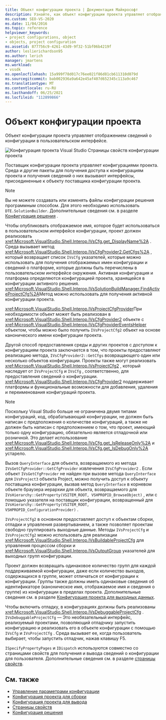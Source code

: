 ```yaml
---
title: Объект конфигурации проекта | Документация Майкрософт
description: Узнайте, как объект конфигурации проекта управляет отображением сведений о конфигурации в пользовательском интерфейсе.
ms.custom: SEO-VS-2020
ms.date: 11/04/2016
ms.topic: reference
helpviewer_keywords:
- project configurations, object
- objects, project configuration
ms.assetid: 877756c9-4261-43d9-9f32-51bf06b4219f
author: leslierichardson95
ms.author: lerich
manager: jmartens
ms.workload:
- vssdk
ms.openlocfilehash: 15a999f78d017c76ee021f86d81cb611310d079d
ms.sourcegitcommit: bab002936a9a642e45af407d652345c113a9c467
ms.translationtype: MT
ms.contentlocale: ru-RU
ms.lasthandoff: 06/25/2021
ms.locfileid: "112899866"
---
```

# <a name="project-configuration-object"></a>Объект конфигурации проекта
Объект конфигурации проекта управляет отображением сведений о конфигурации в пользовательском интерфейсе.

 ![Конфигурация проекта Visual Studio](../../extensibility/internals/media/vsprojectcfg.gif "вспрожекткфг") Страницы свойств конфигурации проекта

 Поставщик конфигурации проекта управляет конфигурациями проекта. Среда и другие пакеты для получения доступа к конфигурациям проекта и получения сведений о них вызывают интерфейсы, присоединенные к объекту поставщика конфигурации проекта.

> [!NOTE]
> Вы не можете создавать или изменять файлы конфигурации решения программным способом. Для этого необходимо использовать `DTE.SolutionBuilder`. Дополнительные сведения см. в разделе [Конфигурация решения](../../extensibility/internals/solution-configuration.md) .

 Чтобы опубликовать отображаемое имя, которое будет использоваться в пользовательском интерфейсе конфигурации, проект должен реализовать <xref:Microsoft.VisualStudio.Shell.Interop.IVsCfg.get_DisplayName%2A> . Среда вызывает метод <xref:Microsoft.VisualStudio.Shell.Interop.IVsCfgProvider2.GetCfgs%2A> , который возвращает список `IVsCfg` указателей, которые можно использовать для получения отображаемых имен конфигурации и сведений о платформе, которые должны быть перечислены в пользовательском интерфейсе окружения. Активная конфигурация и платформа определяются конфигурацией проекта, хранящейся в конфигурации активного решения. <xref:Microsoft.VisualStudio.Shell.Interop.IVsSolutionBuildManager.FindActiveProjectCfg%2A>Метод можно использовать для получения активной конфигурации проекта.

 <xref:Microsoft.VisualStudio.Shell.Interop.IVsProjectCfgProvider>При необходимости объект может быть реализован в <xref:Microsoft.VisualStudio.Shell.Interop.IVsCfgProvider2> объекте с <xref:Microsoft.VisualStudio.Shell.Interop.IVsCfgProviderEventsHelper> объектом, чтобы можно было получить `IVsProjectCfg2` объект на основе канонического имени конфигурации проекта.

 Другой способ предоставления среды и других проектов с доступом к конфигурациям проекта заключается в том, что проекты предоставляют реализацию метода, `IVsCfgProvider2::GetCfgs` возвращающего один или несколько объектов конфигурации. Проекты также могут реализовать <xref:Microsoft.VisualStudio.Shell.Interop.IVsProjectCfg2> , который наследует от `IVsProjectCfg` и `IVsCfg` , соответственно, для предоставления сведений о конфигурации. <xref:Microsoft.VisualStudio.Shell.Interop.IVsCfgProvider2> поддерживает платформы и функциональные возможности для добавления, удаления и переименования конфигураций проекта.

> [!NOTE]
> Поскольку Visual Studio больше не ограничена двумя типами конфигураций, код, обрабатывающий конфигурации, не должен быть написан с предположения о количестве конфигураций, а также не должен быть написан с предположением о том, что проект, имеющий только одну конфигурацию, обязательно является отладочной или розничной. Это делает использование <xref:Microsoft.VisualStudio.Shell.Interop.IVsCfg.get_IsReleaseOnly%2A> и <xref:Microsoft.VisualStudio.Shell.Interop.IVsCfg.get_IsDebugOnly%2A> устарело.

 Вызов `QueryInterface` для объекта, возвращаемого из метода `IVsGetCfgProvider::GetCfgProvider` извлечения `IVsCfgProvider2` . Если объект `IVsGetCfgProvider` не найден при вызове метода `QueryInterface` для `IVsProject3` объекта Project, можно получить доступ к объекту поставщика конфигурации, вызвав метод `QueryInterface` в корневом объекте браузера иерархии для объекта, возвращаемого для `IVsHierarchy::GetProperty(VSITEM_ROOT, VSHPROPID_BrowseObject)` , или с помощью указателя на поставщик конфигурации, возвращенный для `IVsHierarchy::GetProperty(VSITEM_ROOT, VSHPROPID_ConfigurationProvider)` .

 `IVsProjectCfg2` в основном предоставляет доступ к объектам сборки, отладки и управления развертыванием, а также позволяет проектам свободно группировать выходные данные. Методы `IVsProjectCfg` и `IVsProjectCfg2` можно использовать для реализации <xref:Microsoft.VisualStudio.Shell.Interop.IVsBuildableProjectCfg> для управления процессом сборки и <xref:Microsoft.VisualStudio.Shell.Interop.IVsOutputGroup> указателей для выходных групп конфигурации.

 Проект должен возвращать одинаковое количество групп для каждой поддерживаемой конфигурации, даже если количество выходов, содержащихся в группе, может отличаться от конфигурации к конфигурации. Группы также должны иметь одинаковые сведения об идентификаторе (каноническое имя, отображаемое имя и сведения о группе) из конфигурации в пределах проекта. Дополнительные сведения см. в разделе [Конфигурация проекта для выходных данных](../../extensibility/internals/project-configuration-for-output.md).

 Чтобы включить отладку, в конфигурациях должны быть реализованы <xref:Microsoft.VisualStudio.Shell.Interop.IVsDebuggableProjectCfg> . `IVsDebuggableProjectCfg` — Это необязательный интерфейс, реализуемый проектами, позволяющий отладчику запустить конфигурацию и реализовать его в объекте конфигурации с помощью `IVsCfg` и `IVsProjectCfg` . Среда вызывает ее, когда пользователь выбирает, чтобы запустить отладчик, нажав клавишу F5.

 `ISpecifyPropertyPages` и `IDispatch` используются совместно со страницами свойств для получения и вывода сведений о конфигурации для пользователя. Дополнительные сведения см. в разделе [страницы свойств](../../extensibility/internals/property-pages.md).

## <a name="see-also"></a>См. также
- [Управление параметрами конфигурации](../../extensibility/internals/managing-configuration-options.md)
- [Конфигурация проекта для сборки](../../extensibility/internals/project-configuration-for-building.md)
- [Конфигурация проекта для вывода](../../extensibility/internals/project-configuration-for-output.md)
- [Страницы свойств](../../extensibility/internals/property-pages.md)
- [Конфигурация решения](../../extensibility/internals/solution-configuration.md)

